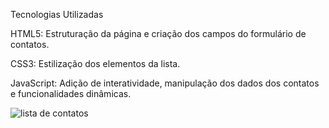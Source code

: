 Tecnologias Utilizadas

HTML5: Estruturação da página e criação dos campos do formulário de contatos.

CSS3: Estilização dos elementos da lista.

JavaScript: Adição de interatividade, manipulação dos dados dos contatos e funcionalidades dinâmicas.



 
![lista de contatos](https://github.com/user-attachments/assets/3b2434ca-a403-4058-89f3-40b38484a88d)
